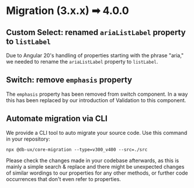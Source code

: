# Migration (3.x.x) ➡ 4.0.0

## Custom Select: renamed `ariaListLabel` property to `listLabel`

Due to Angular 20's handling of properties starting with the phrase "aria," we needed to rename the `ariaListLabel` property to `listLabel`.

## Switch: remove `emphasis` property

The `emphasis` property has been removed from switch component. In a way this has been replaced by our introduction of Validation to this component.

## Automate migration via CLI

We provide a CLI tool to auto migrate your source code. Use this command in your repository:

```shell
npx @db-ux/core-migration --type=v300_v400 --src=./src
```

Please check the changes made in your codebase afterwards, as this is mainly a simple search & replace and there might be unexpected changes of similar wordings to our properties for any other methods, or further code occurrences that don't even refer to properties.
